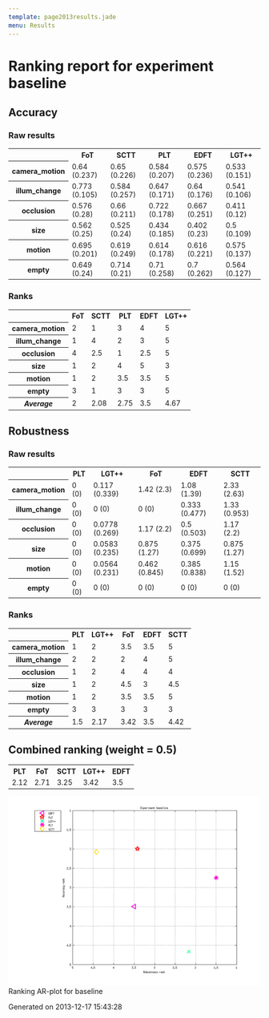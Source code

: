 ```yaml
---
template: page2013results.jade
menu: Results
---
```

<div class='results'>
<h1 class="caption">Ranking report for experiment baseline</h1>
<h2>Accuracy</h2>
<h3>Raw results</h3>
<div class="table"><table>
<tr><th>&nbsp;</th><th>FoT</th><th>SCTT</th><th>PLT</th><th>EDFT</th><th>LGT++</th></tr>
<tr><th>camera_motion</th><td>0.64 (0.237)</td><td>0.65 (0.226)</td><td>0.584 (0.207)</td><td>0.575 (0.236)</td><td>0.533 (0.151)</td></tr>
<tr><th>illum_change</th><td>0.773 (0.105)</td><td>0.584 (0.257)</td><td>0.647 (0.171)</td><td>0.64 (0.176)</td><td>0.541 (0.106)</td></tr>
<tr><th>occlusion</th><td>0.576 (0.28)</td><td>0.66 (0.211)</td><td>0.722 (0.178)</td><td>0.667 (0.251)</td><td>0.411 (0.12)</td></tr>
<tr><th>size</th><td>0.562 (0.25)</td><td>0.525 (0.24)</td><td>0.434 (0.185)</td><td>0.402 (0.23)</td><td>0.5 (0.109)</td></tr>
<tr><th>motion</th><td>0.695 (0.201)</td><td>0.619 (0.249)</td><td>0.614 (0.178)</td><td>0.616 (0.221)</td><td>0.575 (0.137)</td></tr>
<tr><th>empty</th><td>0.649 (0.24)</td><td>0.714 (0.21)</td><td>0.71 (0.258)</td><td>0.7 (0.262)</td><td>0.564 (0.127)</td></tr>
</table>
</div><h3>Ranks</h3>
<div class="table"><table>
<tr><th>&nbsp;</th><th>FoT</th><th>SCTT</th><th>PLT</th><th>EDFT</th><th>LGT++</th></tr>
<tr><th>camera_motion</th><td>2</td><td>1</td><td>3</td><td>4</td><td>5</td></tr>
<tr><th>illum_change</th><td>1</td><td>4</td><td>2</td><td>3</td><td>5</td></tr>
<tr><th>occlusion</th><td>4</td><td>2.5</td><td>1</td><td>2.5</td><td>5</td></tr>
<tr><th>size</th><td>1</td><td>2</td><td>4</td><td>5</td><td>3</td></tr>
<tr><th>motion</th><td>1</td><td>2</td><td>3.5</td><td>3.5</td><td>5</td></tr>
<tr><th>empty</th><td>3</td><td>1</td><td>3</td><td>3</td><td>5</td></tr>
<tr><th><em>Average</em></th><td>2</td><td>2.08</td><td>2.75</td><td>3.5</td><td>4.67</td></tr>
</table>
</div><h2>Robustness</h2>
<h3>Raw results</h3>
<div class="table"><table>
<tr><th>&nbsp;</th><th>PLT</th><th>LGT++</th><th>FoT</th><th>EDFT</th><th>SCTT</th></tr>
<tr><th>camera_motion</th><td>0 (0)</td><td>0.117 (0.339)</td><td>1.42 (2.3)</td><td>1.08 (1.39)</td><td>2.33 (2.63)</td></tr>
<tr><th>illum_change</th><td>0 (0)</td><td>0 (0)</td><td>0 (0)</td><td>0.333 (0.477)</td><td>1.33 (0.953)</td></tr>
<tr><th>occlusion</th><td>0 (0)</td><td>0.0778 (0.269)</td><td>1.17 (2.2)</td><td>0.5 (0.503)</td><td>1.17 (2.2)</td></tr>
<tr><th>size</th><td>0 (0)</td><td>0.0583 (0.235)</td><td>0.875 (1.27)</td><td>0.375 (0.699)</td><td>0.875 (1.27)</td></tr>
<tr><th>motion</th><td>0 (0)</td><td>0.0564 (0.231)</td><td>0.462 (0.845)</td><td>0.385 (0.838)</td><td>1.15 (1.52)</td></tr>
<tr><th>empty</th><td>0 (0)</td><td>0 (0)</td><td>0 (0)</td><td>0 (0)</td><td>0 (0)</td></tr>
</table>
</div><h3>Ranks</h3>
<div class="table"><table>
<tr><th>&nbsp;</th><th>PLT</th><th>LGT++</th><th>FoT</th><th>EDFT</th><th>SCTT</th></tr>
<tr><th>camera_motion</th><td>1</td><td>2</td><td>3.5</td><td>3.5</td><td>5</td></tr>
<tr><th>illum_change</th><td>2</td><td>2</td><td>2</td><td>4</td><td>5</td></tr>
<tr><th>occlusion</th><td>1</td><td>2</td><td>4</td><td>4</td><td>4</td></tr>
<tr><th>size</th><td>1</td><td>2</td><td>4.5</td><td>3</td><td>4.5</td></tr>
<tr><th>motion</th><td>1</td><td>2</td><td>3.5</td><td>3.5</td><td>5</td></tr>
<tr><th>empty</th><td>3</td><td>3</td><td>3</td><td>3</td><td>3</td></tr>
<tr><th><em>Average</em></th><td>1.5</td><td>2.17</td><td>3.42</td><td>3.5</td><td>4.42</td></tr>
</table>
</div><h2>Combined ranking (weight = 0.5)</h2>
<div class="table"><table>
<tr><th>PLT</th><th>FoT</th><th>SCTT</th><th>LGT++</th><th>EDFT</th></tr>
<tr><td>2.12</td><td>2.71</td><td>3.25</td><td>3.42</td><td>3.5</td></tr>
</table>
</div><p class="plot"><img src="images/extra_ranking_baseline.png" alt="Ranking AR-plot for baseline" /><span class="caption">Ranking AR-plot for baseline</span></p>
<p class="timestamp">Generated on 2013-12-17 15:43:28</p>
</div>
